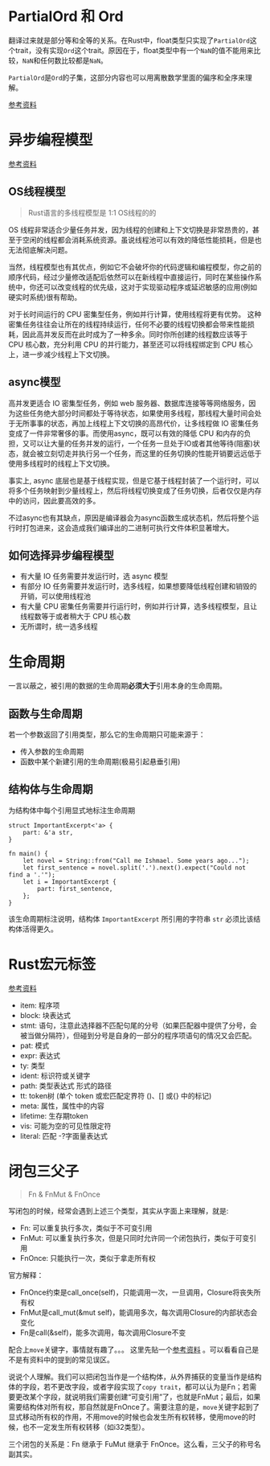 # PartialOrd 和 Ord

翻译过来就是部分等和全等的关系。在Rust中，float类型只实现了`PartialOrd`这个trait，没有实现`Ord`这个trait。原因在于，float类型中有一个`NaN`的值不能用来比较，`NaN`和任何数比较都是`NaN`。

`PartialOrd`是`Ord`的子集，这部分内容也可以用离散数学里面的偏序和全序来理解。

[参考资料](https://rustcc.cn/article?id=6b1d9149-b557-45ea-81f2-8bd4fd9c8e6f)


# 异步编程模型
[参考资料](https://course.rs/advance/async/getting-started.html)
## OS线程模型
> Rust语言的多线程模型是 1:1 OS线程的的

OS 线程非常适合少量任务并发，因为线程的创建和上下文切换是非常昂贵的，甚至于空闲的线程都会消耗系统资源。虽说线程池可以有效的降低性能损耗，但是也无法彻底解决问题。

当然，线程模型也有其优点，例如它不会破坏你的代码逻辑和编程模型，你之前的顺序代码，经过少量修改适配后依然可以在新线程中直接运行，同时在某些操作系统中，你还可以改变线程的优先级，这对于实现驱动程序或延迟敏感的应用(例如硬实时系统)很有帮助。

对于长时间运行的 CPU 密集型任务，例如并行计算，使用线程将更有优势。 这种密集任务往往会让所在的线程持续运行，任何不必要的线程切换都会带来性能损耗，因此高并发反而在此时成为了一种多余。同时你所创建的线程数应该等于 CPU 核心数，充分利用 CPU 的并行能力，甚至还可以将线程绑定到 CPU 核心上，进一步减少线程上下文切换。
## async模型
高并发更适合 IO 密集型任务，例如 web 服务器、数据库连接等等网络服务，因为这些任务绝大部分时间都处于等待状态，如果使用多线程，那线程大量时间会处于无所事事的状态，再加上线程上下文切换的高昂代价，让多线程做 IO 密集任务变成了一件非常奢侈的事。而使用async，既可以有效的降低 CPU 和内存的负担，又可以让大量的任务并发的运行，一个任务一旦处于IO或者其他等待(阻塞)状态，就会被立刻切走并执行另一个任务，而这里的任务切换的性能开销要远远低于使用多线程时的线程上下文切换。

事实上, async 底层也是基于线程实现，但是它基于线程封装了一个运行时，可以将多个任务映射到少量线程上，然后将线程切换变成了任务切换，后者仅仅是内存中的访问，因此要高效的多。

不过async也有其缺点，原因是编译器会为async函数生成状态机，然后将整个运行时打包进来，这会造成我们编译出的二进制可执行文件体积显著增大。

## 如何选择异步编程模型
- 有大量 IO 任务需要并发运行时，选 async 模型
- 有部分 IO 任务需要并发运行时，选多线程，如果想要降低线程创建和销毁的开销，可以使用线程池
- 有大量 CPU 密集任务需要并行运行时，例如并行计算，选多线程模型，且让线程数等于或者稍大于 CPU 核心数
- 无所谓时，统一选多线程

# 生命周期
一言以蔽之，被引用的数据的生命周期**必须大于**引用本身的生命周期。

## 函数与生命周期
若一个参数返回了引用类型，那么它的生命周期只可能来源于：

- 传入参数的生命周期
- 函数中某个新建引用的生命周期(极易引起悬垂引用)

## 结构体与生命周期
为结构体中每个引用显式地标注生命周期
```
struct ImportantExcerpt<'a> {
    part: &'a str,
}

fn main() {
    let novel = String::from("Call me Ishmael. Some years ago...");
    let first_sentence = novel.split('.').next().expect("Could not find a '.'");
    let i = ImportantExcerpt {
        part: first_sentence,
    };
}
```
该生命周期标注说明，结构体 `ImportantExcerpt` 所引用的字符串 `str` 必须比该结构体活得更久。

# Rust宏元标签
[参考资料](https://zjp-cn.github.io/tlborm/decl-macros/minutiae/fragment-specifiers.html)
- item: 程序项
- block: 块表达式
- stmt: 语句，注意此选择器不匹配句尾的分号（如果匹配器中提供了分号，会被当做分隔符），但碰到分号是自身的一部分的程序项语句的情况又会匹配。
- pat: 模式
- expr: 表达式
- ty: 类型
- ident: 标识符或关键字
- path: 类型表达式 形式的路径
- tt: token树 (单个 token 或宏匹配定界符 ()、[] 或{} 中的标记)
- meta: 属性，属性中的内容
- lifetime: 生存期token
- vis: 可能为空的可见性限定符
- literal: 匹配 -?字面量表达式

# 闭包三父子
> Fn & FnMut & FnOnce

写闭包的时候，经常会遇到上述三个类型，其实从字面上来理解，就是:
- Fn: 可以重复执行多次，类似于不可变引用
- FnMut: 可以重复执行多次，但是只同时允许同一个闭包执行，类似于可变引用
- FnOnce: 只能执行一次，类似于拿走所有权

官方解释：
- FnOnce约束是call_once(self)，只能调用一次，一旦调用，Closure将丧失所有权
- FnMut是call_mut(&mut self)，能调用多次，每次调用Closure的内部状态会变化
- Fn是call(&self)，能多次调用，每次调用Closure不变

配合上`move`关键字，事情就有趣了。。。
这里先贴一个[参考资料](https://rustcc.cn/article?id=8b6c5e63-c1e0-4110-8ae8-a3ce1d3e03b9)
。可以看看自己是不是有资料中的提到的常见误区。

说说个人理解。我们可以把闭包当作是一个结构体，从外界捕获的变量当作是结构体的字段，若不更改字段，或者字段实现了`copy trait`，都可以认为是Fn；若需要更改某个字段，就说明我们需要创建“可变引用”了，也就是FnMut；最后，如果需要结构体对所有权，那自然就是FnOnce了。需要注意的是，`move`关键字起到了显式移动所有权的作用，不用move的时候也会发生所有权转移，使用move的时候，也不一定发生所有权转移（如i32类型）。

三个闭包的关系是：Fn 继承于 FuMut 继承于 FnOnce。这么看，三父子的称号名副其实。